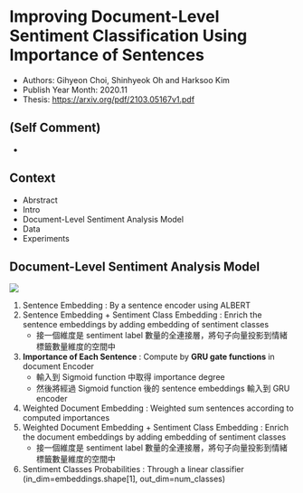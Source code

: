 # Improving Document-Level Sentiment Classification Using Importance of Sentences

- Authors: Gihyeon Choi, Shinhyeok Oh and Harksoo Kim
- Publish Year Month: 2020.11
- Thesis: https://arxiv.org/pdf/2103.05167v1.pdf

## (Self Comment)
- 

## Context
- Abrstract
- Intro
- Document-Level Sentiment Analysis Model
- Data
- Experiments

## Document-Level Sentiment Analysis Model 

![](https://i.imgur.com/d61LthQ.png)

1. Sentence Embedding : By a sentence encoder using ALBERT
2. Sentence Embedding + Sentiment Class Embedding : Enrich the sentence embeddings by adding embedding of sentiment classes
    - 接一個維度是 sentiment label 數量的全連接層，將句子向量投影到情緒標籤數量維度的空間中
3. **Importance of Each Sentence** : Compute by **GRU gate functions** in document Encoder
    - 輸入到 Sigmoid function 中取得 importance degree
    - 然後將經過 Sigmoid function 後的 sentence embeddings 輸入到 GRU encoder 
4. Weighted Document Embedding : Weighted sum sentences according to computed importances
5. Weighted Document Embedding + Sentiment Class Embedding : Enrich the document embeddings by adding embedding of sentiment classes
    - 接一個維度是 sentiment label 數量的全連接層，將句子向量投影到情緒標籤數量維度的空間中
6. Sentiment Classes Probabilities : Through a linear classifier (in_dim=embeddings.shape[1], out_dim=num_classes)